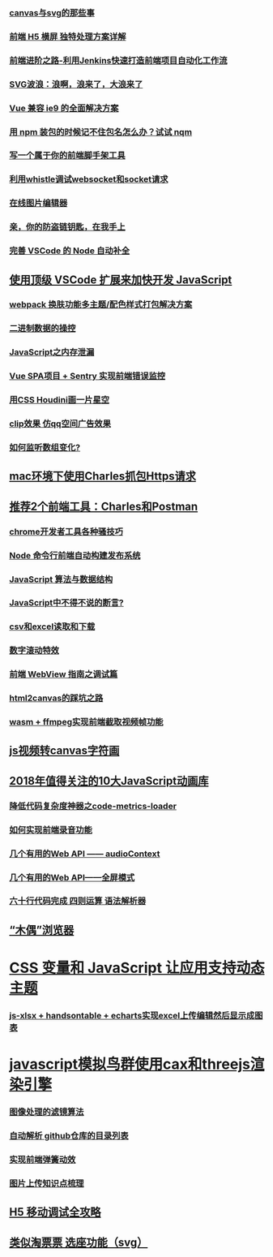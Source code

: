 ### [canvas与svg的那些事](https://github.com/dxiaoqi/canvas-svg-)
### [前端 H5 横屏 独特处理方案详解](https://juejin.im/post/5be2403df265da616b102e23)
### [前端进阶之路-利用Jenkins快速打造前端项目自动化工作流](https://juejin.im/post/5bc000826fb9a05d330adf9d)
### [SVG波浪：浪啊，浪来了，大浪来了](https://zhuanlan.zhihu.com/p/36031294)
### [Vue 兼容 ie9 的全面解决方案](https://juejin.im/post/5b2868b46fb9a00e6f65f87e)
### [用 npm 装包的时候记不住包名怎么办？试试 nqm](https://github.com/libin1991/nqm)
### [写一个属于你的前端脚手架工具](https://juejin.im/post/5b0e739e518825153e3d5440)
### [利用whistle调试websocket和socket请求](https://juejin.im/post/5ad6d125f265da239460017e)
### [在线图片编辑器](https://juejin.im/post/5ad9c9ea51882567105f4f9e)
### [亲，你的防盗链钥匙，在我手上](https://juejin.im/post/5adc0d03518825673a2022b7)
### [完善 VSCode 的 Node 自动补全](https://juejin.im/post/5add67986fb9a07ab83da106)
## [使用顶级 VSCode 扩展来加快开发 JavaScript](http://www.css88.com/archives/9507)
### [webpack 换肤功能多主题/配色样式打包解决方案](https://blog.hypers.io/2018/04/19/webpack-mutiple-theme-solution/)
### [二进制数据的操控](https://juejin.im/post/5adca4e0f265da0b767d0fb0)
### [JavaScript之内存泄漏](https://juejin.im/post/5ad8507cf265da50472fc93c)
### [Vue SPA项目 + Sentry 实现前端错误监控](https://juejin.im/post/5adb05fef265da0b79647421)
### [用CSS Houdini画一片星空](https://juejin.im/post/5adc091b51882567105f5586)
### [clip效果 仿qq空间广告效果](https://github.com/dxiaoqi/canvas-svg-)
### [如何监听数组变化?](https://juejin.im/post/5ade0e3df265da0b8e7f050b)
## [mac环境下使用Charles抓包Https请求](https://segmentfault.com/a/1190000005070614)
## [推荐2个前端工具：Charles和Postman](https://juejin.im/post/5ae73a4ff265da0b71560e7a)
### [chrome开发者工具各种骚技巧](https://juejin.im/post/5af53823f265da0b75282b0f)
### [Node 命令行前端自动构建发布系统](https://juejin.im/post/5b0527b0518825428630dc10)
### [JavaScript 算法与数据结构](https://github.com/trekhleb/javascript-algorithms/blob/master/README.zh-CN.md)
### [JavaScript中不得不说的断言?](https://juejin.im/post/5b1683bee51d4506d73f176b)
### [csv和excel读取和下载](https://juejin.im/post/5b1fdbcc5188257d571f2c62)
### [数字滚动特效](https://github.com/libin1991/number-flip)
### [前端 WebView 指南之调试篇](https://75team.com/post/webview-debug.html)
### [html2canvas的踩坑之路](https://juejin.im/post/5b31d98ee51d4558817e14f8)
### [wasm + ffmpeg实现前端截取视频帧功能](https://juejin.im/post/5b5c82c1e51d4534c34a4caf#heading-5)
## [js视频转canvas字符画](https://juejin.im/post/5b5ec60d6fb9a04f8a219a1d)
## [2018年值得关注的10大JavaScript动画库](https://www.zcfy.cc/article/10-javascript-animation-libraries-to-follow-in-2018)
### [降低代码复杂度神器之code-metrics-loader](https://juejin.im/post/5b83cbe5f265da433c64bf8e)
### [如何实现前端录音功能](https://juejin.im/post/5b8bf7e3e51d4538c210c6b0)
### [几个有用的Web API —— audioContext](https://denzel.netlify.com/js/useful_webapis_audiocontext.html?_=193678675665)
### [几个有用的Web API——全屏模式](https://denzel.netlify.com/js/useful_webapis_fullscreen.html)
### [六十行代码完成 四则运算 语法解析器](https://juejin.im/post/5b9756d26fb9a05d0f16c097)
## [“木偶”浏览器](https://juejin.im/post/5b9648e7e51d450e6321e3c5) 
# [CSS 变量和 JavaScript 让应用支持动态主题](https://juejin.im/post/5b9528de6fb9a05cf3710e00)
### [js-xlsx + handsontable + echarts实现excel上传编辑然后显示成图表](https://juejin.im/post/5b924d096fb9a05cf67a6971)
# [javascript模拟鸟群使用cax和threejs渲染引擎](https://juejin.im/post/5b9351226fb9a05d3b334d54)
### [图像处理的滤镜算法](https://juejin.im/post/5b9e127df265da0a9a395e01)
### [自动解析 github仓库的目录列表](https://juejin.im/post/5bac98aaf265da0ac7270165)
### [实现前端弹簧动效](https://juejin.im/post/5bbb67456fb9a05d2c43c66a)
### [图片上传知识点梳理](https://juejin.im/post/5be023b651882516bc47762e)
## [H5 移动调试全攻略](http://jartto.wang/2018/11/01/mobile-debug/)
## [类似淘票票 选座功能（svg）](https://juejin.im/post/5bed39096fb9a049b3478caf)
